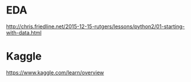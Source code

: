 # EDA

http://chris.friedline.net/2015-12-15-rutgers/lessons/python2/01-starting-with-data.html


# Kaggle

https://www.kaggle.com/learn/overview
